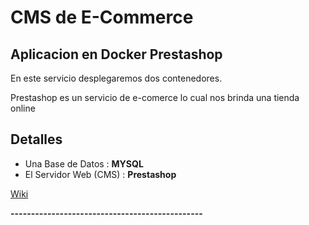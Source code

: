 # CMS de E-Commerce

## Aplicacion en Docker Prestashop

En este servicio desplegaremos dos contenedores. 

Prestashop es un servicio de e-comerce lo cual nos brinda una tienda online

## Detalles 

* Una Base de Datos : **MYSQL**
* El Servidor Web (CMS) : **Prestashop**


[Wiki](https://es.wikipedia.org/wiki/PrestaShop)

**-----------------------------------------------**